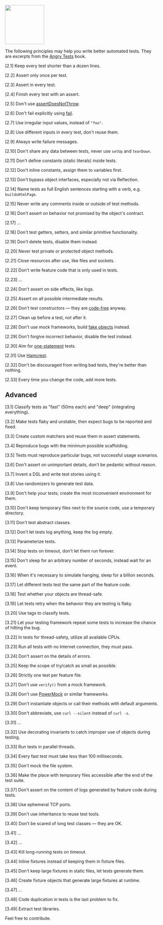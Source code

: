 <img src="https://www.yegor256.com/images/books/angry-tests/onion.svg" height="128px"/>

The following principles may help you write better automated tests.
They are excerpts from the [Angry Tests](https://www.yegor256.com/angry-tests.html) book.

[2.1] Keep every test shorter than a dozen lines.

[2.2] Assert only once per test.

[2.3] Assert in every test.

[2.4] Finish every test with an assert.

[2.5] Don't use [assertDoesNotThrow].

[2.6] Don't fail explicitly using [fail].

[2.7] Use irregular input values, instead of `"foo"`.

[2.8] Use different inputs in every test, don't reuse them.

[2.9] Always write failure messages.

[2.10] Don't share any data between tests, never use `setUp` and `tearDown`.

[2.11] Don't define constants (static literals) inside tests.

[2.12] Don't inline constants, assign them to variables first.

[2.13] Don't bypass object interfaces, especially not via Reflection.

[2.14] Name tests as full English sentences starting with a verb, e.g. `buildsHtmlPage`.

[2.15] Never write any comments inside or outside of test methods.

[2.16] Don't assert on behavior not promised by the object's contract.

[2.17] ...

[2.18] Don't test getters, setters, and similar primitive functionality.

[2.19] Don't delete tests, disable them instead.

[2.20] Never test private or protected object methods.

[2.21] Close resources after use, like files and sockets.

[2.22] Don't write feature code that is only used in tests.

[2.23] ...

[2.24] Don't assert on side effects, like logs.

[2.25] Assert on all possible intermediate results.

[2.26] Don't test constructors — they are [code-free] anyway.

[2.27] Clean up before a test, not after it.

[2.28] Don't use mock frameworks, build [fake objects] instead.

[2.29] Don't forgive incorrect behavior, disable the test instead.

[2.30] Aim for [one-statement] tests.

[2.31] Use [Hamcrest].

[2.32] Don't be discouraged from writing bad tests, they're better than nothing.

[2.33] Every time you change the code, add more tests.

## Advanced

[3.1] Classify tests as "fast" (50ms each) and "deep" (integrating everything).

[3.2] Make tests flaky and unstable, then expect bugs to be reported and fixed.

[3.3] Create custom matchers and reuse them in assert statements.

[3.4] Reproduce bugs with the minimum possible scaffolding.

[3.5] Tests must reproduce particular bugs, not successful usage scenarios.

[3.6] Don't assert on unimportant details, don't be pedantic without reason.

[3.7] Invent a DSL and write test stories using it.

[3.8] Use randomizers to generate test data.

[3.9] Don't help your tests; create the most inconvenient environment for them.

[3.10] Don't keep temporary files next to the source code, use a temporary directory.

[3.11] Don't test abstract classes.

[3.12] Don't let tests log anything, keep the log empty.

[3.13] Parameterize tests.

[3.14] Stop tests on timeout, don't let them run forever.

[3.15] Don't sleep for an arbitrary number of seconds, instead wait for an event.

[3.16] When it's necessary to simulate hanging, sleep for a billion seconds.

[3.17] Let different tests test the same part of the feature code.

[3.18] Test whether your objects are thread-safe.

[3.19] Let tests retry when the behavior they are testing is flaky.

[3.20] Use tags to classify tests.

[3.21] Let your testing framework repeat some tests to increase the chance of hitting the bug.

[3.22] In tests for thread-safety, utilize all available CPUs.

[3.23] Run all tests with no Internet connection, they must pass.

[3.24] Don't assert on the details of errors.

[3.25] Keep the scope of try/catch as small as possible.

[3.26] Strictly one test per feature file.

[3.27] Don't use `verify()` from a mock framework.

[3.28] Don't use [PowerMock] or similar frameworks.

[3.29] Don't instantiate objects or call their methods with default arguments.

[3.30] Don't abbreviate, use `curl --silent` instead of `curl -s`.

[3.31] ...

[3.32] Use decorating invariants to catch improper use of objects during testing.

[3.33] Run tests in parallel threads.

[3.34] Every fast test must take less than 100 milliseconds.

[3.35] Don't mock the file system.

[3.36] Make the place with temporary files accessible after the end of the test suite.

[3.37] Don't assert on the content of logs generated by feature code during tests.

[3.38] Use ephemeral TCP ports.

[3.39] Don't use inheritance to reuse test tools.

[3.40] Don't be scared of long test classes — they are OK.

[3.41] ...

[3.42] ...

[3.43] Kill long-running tests on timeout.

[3.44] Inline fixtures instead of keeping them in fixture files.

[3.45] Don't keep large fixtures in static files, let tests generate them.

[3.46] Create fixture objects that generate large fixtures at runtime.

[3.47] ...

[3.48] Code duplication in tests is the last problem to fix.

[3.49] Extract test libraries.

Feel free to contribute.

[code-free]: https://www.yegor256.com/2015/05/07/ctors-must-be-code-free.html
[fake objects]: https://www.yegor256.com/2014/09/23/built-in-fake-objects.html
[PowerMock]: https://github.com/powermock/powermock
[assertDoesNotThrow]: https://docs.junit.org/5.9.0/api/org.junit.jupiter.api/org/junit/jupiter/api/Assertions.html#assertDoesNotThrow(org.junit.jupiter.api.function.Executable)
[fail]: https://docs.junit.org/5.9.0/api/org.junit.jupiter.api/org/junit/jupiter/api/Assertions.html#fail()
[one-statement]: https://www.yegor256.com/2017/05/17/single-statement-unit-tests.html
[Hamcrest]: https://hamcrest.org/
